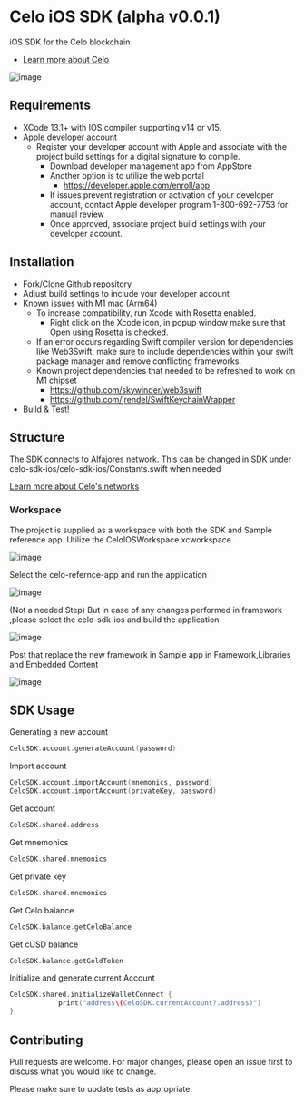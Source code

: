 # Celo iOS SDK (alpha v0.0.1)

iOS SDK for the Celo blockchain

- [Learn more about Celo](https://docs.celo.org/)

![image](https://user-images.githubusercontent.com/2653576/149579694-5f022b1d-c600-4dca-9432-fe697b06d9d0.png)

## Requirements

- XCode 13.1+ with IOS compiler supporting v14 or v15.
- Apple developer account
  - Register your developer account with Apple and associate with the project build settings for a digital signature to compile.
    - Download developer management app from AppStore
    - Another option is to utilize the web portal
      - https://developer.apple.com/enroll/app
     - If issues prevent registration or activation of your developer account, contact Apple developer program 1-800-692-7753 for manual review
    - Once approved, associate project build settings with your developer account.

## Installation

- Fork/Clone Github repository
- Adjust build settings to include your developer account
- Known issues with M1 mac (Arm64)
  - To increase compatibility, run Xcode with Rosetta enabled. 
    - Right click on the Xcode icon, in popup window make sure that Open using Rosetta is checked.
  - If an error occurs regarding Swift compiler version for dependencies like Web3Swift, make sure to include dependencies within your swift package manager and remove conflicting frameworks.
  - Known project dependencies that needed to be refreshed to work on M1 chipset
    - https://github.com/skywinder/web3swift
    - https://github.com/jrendel/SwiftKeychainWrapper 
- Build & Test!

## Structure
The SDK connects to Alfajores network. This can be changed in SDK under celo-sdk-ios/celo-sdk-ios/Constants.swift when needed

[Learn more about Celo's networks](https://docs.celo.org/getting-started/choosing-a-network)

### Workspace
The project is supplied as a workspace with both the SDK and Sample reference app. Utilize the CeloIOSWorkspace.xcworkspace

![image](https://user-images.githubusercontent.com/22989626/144111104-666babae-6239-4dc2-8cf3-771741d4b526.png)

Select the celo-refernce-app and run the application

![image](https://user-images.githubusercontent.com/22989626/144111328-6f4409ca-7d64-494a-9a78-0e2634cbd260.png)

(Not a needed Step) But in case of any changes performed in framework ,please select the celo-sdk-ios and build the application

![image](https://user-images.githubusercontent.com/22989626/144112368-637a9cc8-69da-4a9c-b0cd-7938c703e674.png)

Post that replace the new framework in Sample app in Framework,Libraries and Embedded Content

![image](https://user-images.githubusercontent.com/22989626/144112520-8a50d183-45de-4e65-845a-171257b65aad.png)


## SDK Usage

Generating a new account
```swift
CeloSDK.account.generateAccount(password)
```

Import account
```swift
CeloSDK.account.importAccount(mnemonics, password)
CeloSDK.account.importAccount(privateKey, password)
```
Get account
```swift
CeloSDK.shared.address
```

Get mnemonics
```swift
CeloSDK.shared.mnemonics
```

Get private key
```swift
CeloSDK.shared.mnemonics
```

Get Celo balance
```swift
CeloSDK.balance.getCeloBalance
```

Get cUSD balance
```swift
CeloSDK.balance.getGoldToken
```

Initialize and generate current Account
```swift
CeloSDK.shared.initializeWalletConnect {
            print("address\(CeloSDK.currentAccount?.address)")
}
```

## Contributing
Pull requests are welcome. For major changes, please open an issue first to discuss what you would like to change.

Please make sure to update tests as appropriate.
